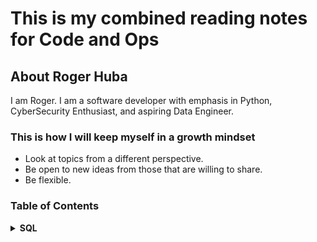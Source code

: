 <!-- markdownlint-disable MD033 -->
# This is my combined reading notes for Code and Ops

## About Roger Huba

I am Roger. I am a software developer with emphasis in Python, CyberSecurity Enthusiast, and aspiring Data Engineer.

### This is how I will keep myself in a growth mindset

* Look at topics from a different perspective.
* Be open to new ideas from those that are willing to share.
* Be flexible.

### Table of Contents

<details>
<summary><strong>SQL</strong></summary>

&nbsp;&nbsp;&nbsp;&nbsp;<details>
<summary><strong>SQL Beginner Lessons</strong></summary>

- [SELECT FROM](sql/beginner/selectfrom.md)
- [WHERE CONDITION](sql/beginner/wherecondition.md)
- [COMPARISON OPERATORS](sql/beginner/comparisonoperator.md)
- [LOGICAL OPERATORS](sql/beginner/logicaloperator.md)
- [LIKE OPERATOR](sql/beginner/likeoperator.md)
- [IN OPERATOR](sql/beginner/inoperator.md)
- [BETWEEN OPERATOR](sql/beginner/betweenoperator.md)
- [IS NULL](sql/beginner/isnull.md)
- [AND OPERATOR](sql/beginner/andoperator.md)
- [OR OPERATOR](sql/beginner/oroperator.md)
- [NOT OPERATOR](sql/beginner/notoperator.md)
- [ORDER BY](sql/beginner/orderby.md)
- [LIMIT OFFSET](sql/beginner/limitoffset.md)

</details>

&nbsp;&nbsp;&nbsp;&nbsp;<details>
<summary><strong>SQL Intermediate Lessons</strong></summary>

- [GROUP BY](sql/intermediate/groupby.md)
- [COUNT OPERATOR](sql/intermediate/countoperator.md)
- [SUBQUERIES](sql/intermediate/subqueries.md)
- [MAX OPERATOR](sql/intermediate/maxoperator.md)
- [MIN OPERATOR](sql/intermediate/minoperator.md)
- [SUM OPERATOR](sql/intermediate/sumoperator.md)
- [AVG OPERATOR](sql/intermediate/avgoperator.md)
- [HAVING CLAUSE](sql/intermediate/havingclause.md)
- [SUBQUERY WITH AGGREGATED FUNCTIONS](sql/intermediate/subquerywithaggregatedfunctions.md)
- [CASE STATMENT](sql/intermediate/casestatment.md)
- [LEFT JOIN](sql/intermediate/leftjoin.md)
- [RIGHT JOIN](sql/intermediate/rightjoin.md)
- [INNER JOIN](sql/intermediate/innerjoin.md)
- [FULL OUTER JOIN OR OUTER JOIN](sql/intermediate/fullouterjoin.md)
- [JOIN WITH WHERE](sql/intermediate/joinwithwhere.md)
- [JOIN WITH A COMPARISON OPERATOR](sql/intermediate/joinwithacomparisonoperator.md)
- [DISTINCT](sql/intermediate/distinct.md)
- [JOIN WITH MULTIPLE KEYS](sql/intermediate/joinwithmultiplekeys.md)
- [SELF JOIN](sql/intermediate/selfjoin.md)
- [UNION](sql/intermediate/union.md)

</details>

&nbsp;&nbsp;&nbsp;&nbsp;<details>
<summary><strong>SQL Advanced Lessons</strong></summary>

- [DATA TYPES](sql/advanced/datatypes.md)
- [CONCAT](sql/advanced/concat.md)
- [CAST](sql/advanced/cast.md)
- [LENGTH](sql/advanced/length.md)
- [SUBSTRING](sql/advanced/substring.md)
- [CHARINDEX OR SUBSTRING_INDEX](sql/advanced/charindex.md)
- [TRIM](sql/advanced/trim.md)
- [LEFT & RIGHT](sql/advanced/leftright.md)
- [UPPER & LOWER](sql/advanced/upperlower.md)
- [EXTRACT](sql/advanced/extract.md)
- [COALESCE](sql/advanced/coalesce.md)
- [SUBQUERY IN CONDITION](sql/advanced/subqueryincondition.md)
- [WINDOW FUNCTION](sql/advanced/windowfunction.md)
- [ROW NUMBER](sql/advanced/rownumber.md)
- [RANK](sql/advanced/rank.md)
- [LEAD](sql/advanced/lead.md)
* [WITH STATEMENTS](sql/advanced/withstatements.md)

</details>
</details>
